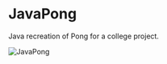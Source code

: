 # JavaPong
Java recreation of Pong for a college project.

![JavaPong](https://github.com/g-brrzzn/JavaPong/assets/136928835/9530db84-b8d3-4de1-bfe6-27a38d24127e)

